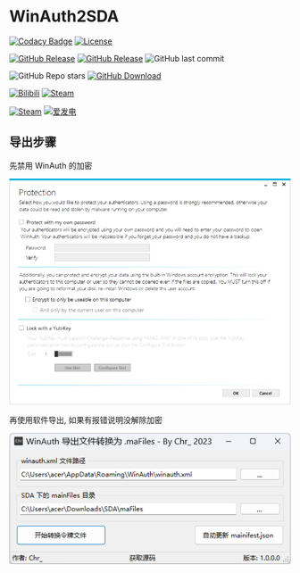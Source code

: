 # WinAuth2SDA

[![Codacy Badge](https://app.codacy.com/project/badge/Grade/0510aaa982a3480b9a8ae644dfdbdd00)](https://www.codacy.com/gh/chr233/WinAuth2SDA/dashboard)
[![License](https://img.shields.io/github/license/chr233/WinAuth2SDA?logo=apache)](https://github.com/chr233/WinAuth2SDA/blob/master/license)

[![GitHub Release](https://img.shields.io/github/v/release/chr233/WinAuth2SDA?logo=github)](https://github.com/chr233/WinAuth2SDA/releases)
[![GitHub Release](https://img.shields.io/github/v/release/chr233/WinAuth2SDA?include_prereleases&label=pre-release&logo=github)](https://github.com/chr233/WinAuth2SDA/releases)
![GitHub last commit](https://img.shields.io/github/last-commit/chr233/WinAuth2SDA?logo=github)

![GitHub Repo stars](https://img.shields.io/github/stars/chr233/WinAuth2SDA?logo=github)
[![GitHub Download](https://img.shields.io/github/downloads/chr233/WinAuth2SDA/total?logo=github)](https://img.shields.io/github/v/release/chr233/WinAuth2SDA)

[![Bilibili](https://img.shields.io/badge/bilibili-Chr__-00A2D8.svg?logo=bilibili)](https://space.bilibili.com/5805394)
[![Steam](https://img.shields.io/badge/steam-Chr__-1B2838.svg?logo=steam)](https://steamcommunity.com/id/Chr_)

[![Steam](https://img.shields.io/badge/steam-donate-1B2838.svg?logo=steam)](https://steamcommunity.com/tradeoffer/new/?partner=221260487&token=xgqMgL-i)
[![爱发电](https://img.shields.io/badge/爱发电-chr__-ea4aaa.svg?logo=github-sponsors)](https://afdian.net/@chr233)

## 导出步骤

先禁用 WinAuth 的加密

![img](resources/screenshot2.png)

再使用软件导出, 如果有报错说明没解除加密

![img](resources/screenshot.png)

